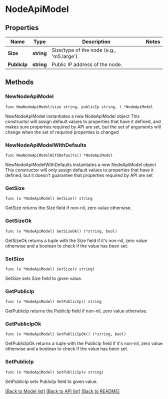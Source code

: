 # NodeApiModel

## Properties

Name | Type | Description | Notes
------------ | ------------- | ------------- | -------------
**Size** | **string** | Size/type of the node (e.g., &#39;m5.large&#39;). | 
**PublicIp** | **string** | Public IP address of the node. | 

## Methods

### NewNodeApiModel

`func NewNodeApiModel(size string, publicIp string, ) *NodeApiModel`

NewNodeApiModel instantiates a new NodeApiModel object
This constructor will assign default values to properties that have it defined,
and makes sure properties required by API are set, but the set of arguments
will change when the set of required properties is changed

### NewNodeApiModelWithDefaults

`func NewNodeApiModelWithDefaults() *NodeApiModel`

NewNodeApiModelWithDefaults instantiates a new NodeApiModel object
This constructor will only assign default values to properties that have it defined,
but it doesn't guarantee that properties required by API are set

### GetSize

`func (o *NodeApiModel) GetSize() string`

GetSize returns the Size field if non-nil, zero value otherwise.

### GetSizeOk

`func (o *NodeApiModel) GetSizeOk() (*string, bool)`

GetSizeOk returns a tuple with the Size field if it's non-nil, zero value otherwise
and a boolean to check if the value has been set.

### SetSize

`func (o *NodeApiModel) SetSize(v string)`

SetSize sets Size field to given value.


### GetPublicIp

`func (o *NodeApiModel) GetPublicIp() string`

GetPublicIp returns the PublicIp field if non-nil, zero value otherwise.

### GetPublicIpOk

`func (o *NodeApiModel) GetPublicIpOk() (*string, bool)`

GetPublicIpOk returns a tuple with the PublicIp field if it's non-nil, zero value otherwise
and a boolean to check if the value has been set.

### SetPublicIp

`func (o *NodeApiModel) SetPublicIp(v string)`

SetPublicIp sets PublicIp field to given value.



[[Back to Model list]](../README.md#documentation-for-models) [[Back to API list]](../README.md#documentation-for-api-endpoints) [[Back to README]](../README.md)


